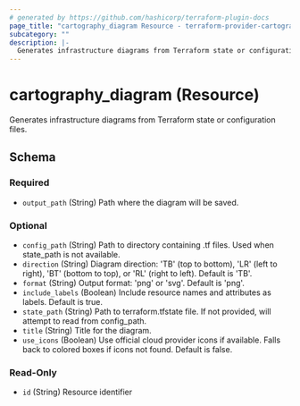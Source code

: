 ```yaml
---
# generated by https://github.com/hashicorp/terraform-plugin-docs
page_title: "cartography_diagram Resource - terraform-provider-cartography"
subcategory: ""
description: |-
  Generates infrastructure diagrams from Terraform state or configuration files.
---
```


# cartography_diagram (Resource)

Generates infrastructure diagrams from Terraform state or configuration files.



<!-- schema generated by tfplugindocs -->
## Schema

### Required

- `output_path` (String) Path where the diagram will be saved.

### Optional

- `config_path` (String) Path to directory containing .tf files. Used when state_path is not available.
- `direction` (String) Diagram direction: 'TB' (top to bottom), 'LR' (left to right), 'BT' (bottom to top), or 'RL' (right to left). Default is 'TB'.
- `format` (String) Output format: 'png' or 'svg'. Default is 'png'.
- `include_labels` (Boolean) Include resource names and attributes as labels. Default is true.
- `state_path` (String) Path to terraform.tfstate file. If not provided, will attempt to read from config_path.
- `title` (String) Title for the diagram.
- `use_icons` (Boolean) Use official cloud provider icons if available. Falls back to colored boxes if icons not found. Default is false.

### Read-Only

- `id` (String) Resource identifier
